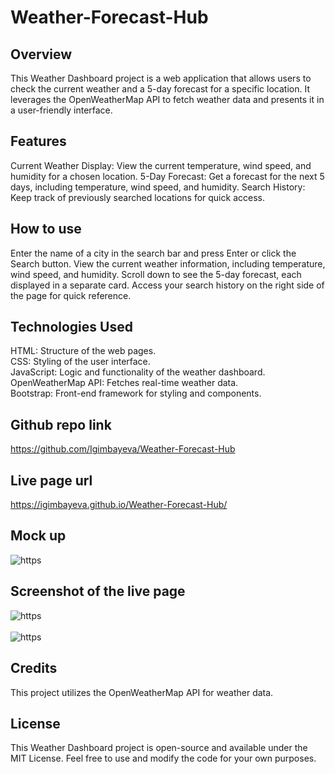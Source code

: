 # Weather-Forecast-Hub

## Overview
This Weather Dashboard project is a web application that allows users to check the current weather and a 5-day forecast for a specific location. It leverages the OpenWeatherMap API to fetch weather data and presents it in a user-friendly interface.

## Features
Current Weather Display: View the current temperature, wind speed, and humidity for a chosen location.
5-Day Forecast: Get a forecast for the next 5 days, including temperature, wind speed, and humidity.
Search History: Keep track of previously searched locations for quick access.

## How to use
Enter the name of a city in the search bar and press Enter or click the Search button.
View the current weather information, including temperature, wind speed, and humidity.
Scroll down to see the 5-day forecast, each displayed in a separate card.
Access your search history on the right side of the page for quick reference.


## Technologies Used
HTML: Structure of the web pages.
<br>
CSS: Styling of the user interface.
<br>
JavaScript: Logic and functionality of the weather dashboard.
<br>
OpenWeatherMap API: Fetches real-time weather data.
<br>
Bootstrap: Front-end framework for styling and components.


## Github repo link
https://github.com/Igimbayeva/Weather-Forecast-Hub

## Live page url
https://igimbayeva.github.io/Weather-Forecast-Hub/

## Mock up

![https](https://github.com/Igimbayeva/Weather-Forecast-Hub/blob/main/Assets/06-server-side-apis-homework-demo.png)

## Screenshot of the live page

![https](https://github.com/Igimbayeva/Weather-Forecast-Hub/blob/main/Assets/Live%202.PNG)
<br>
<br>
![https](https://github.com/Igimbayeva/Weather-Forecast-Hub/blob/main/Assets/Live%201.PNG)


## Credits
This project utilizes the OpenWeatherMap API for weather data.

## License
This Weather Dashboard project is open-source and available under the MIT License. Feel free to use and modify the code for your own purposes.